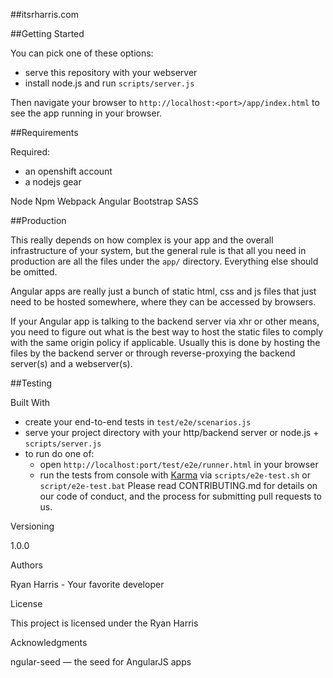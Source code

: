 ##itsrharris.com

##Getting Started

You can pick one of these options:

* serve this repository with your webserver
* install node.js and run `scripts/server.js`

Then navigate your browser to `http://localhost:<port>/app/index.html` to see the app running in
your browser.

##Requirements

Required: 
  * an openshift account
  * a nodejs gear

Node
Npm
Webpack
Angular
Bootstrap
SASS

##Production

This really depends on how complex is your app and the overall infrastructure of your system, but
the general rule is that all you need in production are all the files under the `app/` directory.
Everything else should be omitted.

Angular apps are really just a bunch of static html, css and js files that just need to be hosted
somewhere, where they can be accessed by browsers.

If your Angular app is talking to the backend server via xhr or other means, you need to figure
out what is the best way to host the static files to comply with the same origin policy if
applicable. Usually this is done by hosting the files by the backend server or through
reverse-proxying the backend server(s) and a webserver(s).

##Testing

Built With

* create your end-to-end tests in `test/e2e/scenarios.js`
* serve your project directory with your http/backend server or node.js + `scripts/server.js`
* to run do one of:
  * open `http://localhost:port/test/e2e/runner.html` in your browser
  * run the tests from console with [Karma](http://karma-runner.github.io) via
    `scripts/e2e-test.sh` or `script/e2e-test.bat`
Please read CONTRIBUTING.md for details on our code of conduct, and the process for submitting pull requests to us.

Versioning

1.0.0

Authors

Ryan Harris - Your favorite developer

License

This project is licensed under the Ryan Harris

Acknowledgments

ngular-seed — the seed for AngularJS apps